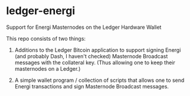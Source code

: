 # ledger-energi
Support for Energi Masternodes on the Ledger Hardware Wallet

This repo consists of two things:

1. Additions to the Ledger Bitcoin application to support signing Energi
   (and probably Dash, I haven't checked) Masternode Broadcast messages
   with the collateral key.  (Thus allowing one to keep their
   masternodes on a Ledger.)

2. A simple wallet program / collection of scripts that allows one to
   send Energi transactions and sign Masternode Broadcast messages.

